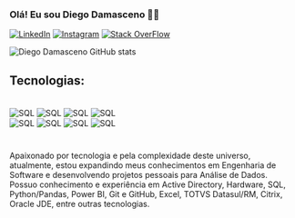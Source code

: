 ### Olá! Eu sou Diego Damasceno 🖖🏼

[![LinkedIn](https://img.shields.io/badge/LinkedIn-0077B5?style=for-the-badge&logo=linkedin&logoColor=white)](https://www.linkedin.com/in/diego-damascenos/)
[![Instagram](https://img.shields.io/badge/Instagram-E4405F?style=for-the-badge&logo=instagram&logoColor=white)](https://www.instagram.com/fronttego/)
[![Stack OverFlow](https://img.shields.io/badge/Stack_Overflow-FE7A16?style=for-the-badge&logo=stack-overflow&logoColor=white)](https://pt.stackoverflow.com/users/347627/diego-damasceno)


![Diego Damasceno GitHub stats](https://github-readme-stats.vercel.app/api?username=diegodamascenos&show_icons=true&theme=dark)

## Tecnologias:

<div style ="display: inline_block"><br/>
    <img align= "center" alt ="SQL" src= https://img.shields.io/badge/Microsoft%20SQL%20Server-CC2927?style=for-the-badge&logo=microsoft%20sql%20server&logoColor=white>
    <img align= "center" alt ="SQL" src= https://img.shields.io/badge/Python-3776AB?style=for-the-badge&logo=python&logoColor=white>
    <img align= "center" alt ="SQL" src= https://img.shields.io/badge/PostgreSQL-316192?style=for-the-badge&logo=postgresql&logoColor=white>
    <img align= "center" alt ="SQL" src= https://img.shields.io/badge/HTML5-E34F26?style=for-the-badge&logo=html5&logoColor=white><br>
    <img align= "center" alt ="SQL" src= https://img.shields.io/badge/CSS-239120?&style=for-the-badge&logo=css3&logoColor=white>
    <img align= "center" alt ="SQL" src= https://img.shields.io/badge/JavaScript-F7DF1E?style=for-the-badge&logo=javascript&logoColor=black>
    <img align= "center" alt ="SQL" src= https://img.shields.io/badge/Amazon_AWS-232F3E?style=for-the-badge&logo=amazon-aws&logoColor=white>
    <img align= "center" alt ="SQL" src= https://img.shields.io/badge/Microsoft_Excel-217346?style=for-the-badge&logo=microsoft-excel&logoColor=white>
</div>

#
Apaixonado por tecnologia e pela complexidade deste universo, atualmente, estou expandindo meus conhecimentos em Engenharia de Software e desenvolvendo projetos pessoais para Análise de Dados. 
Possuo conhecimento e experiência em Active Directory, Hardware, SQL, Python/Pandas, Power BI, Git e GitHub, Excel, TOTVS Datasul/RM, Citrix, Oracle JDE, entre outras tecnologias.
